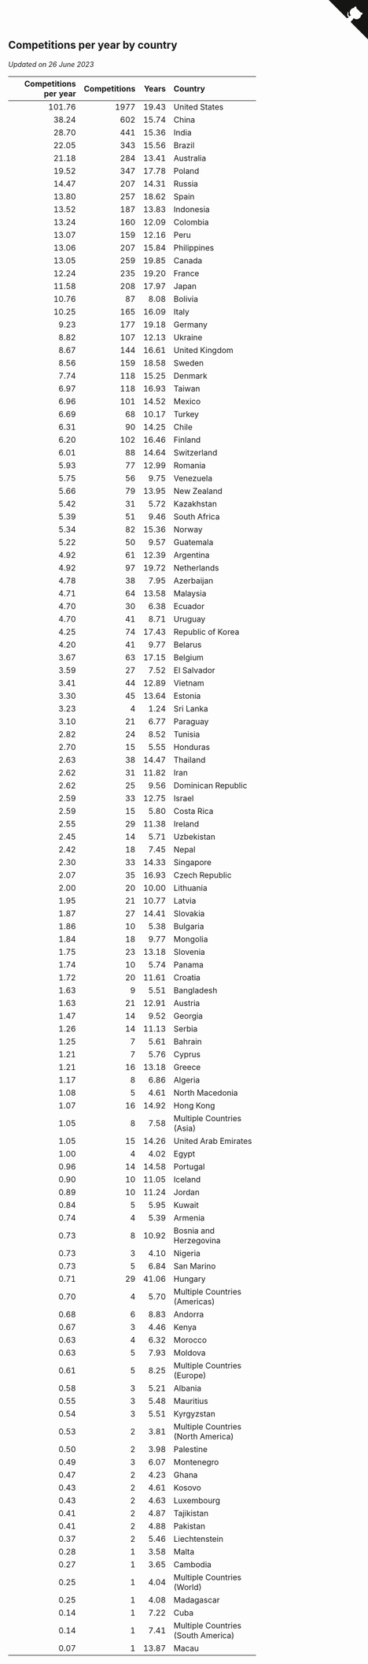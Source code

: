 ## Competitions per year by country

*Updated on 26 June 2023*

| Competitions per year | Competitions | Years | Country |
| ---: | ---: | ---: | :--- |
| 101.76 | 1977 | 19.43 | United States |
| 38.24 | 602 | 15.74 | China |
| 28.70 | 441 | 15.36 | India |
| 22.05 | 343 | 15.56 | Brazil |
| 21.18 | 284 | 13.41 | Australia |
| 19.52 | 347 | 17.78 | Poland |
| 14.47 | 207 | 14.31 | Russia |
| 13.80 | 257 | 18.62 | Spain |
| 13.52 | 187 | 13.83 | Indonesia |
| 13.24 | 160 | 12.09 | Colombia |
| 13.07 | 159 | 12.16 | Peru |
| 13.06 | 207 | 15.84 | Philippines |
| 13.05 | 259 | 19.85 | Canada |
| 12.24 | 235 | 19.20 | France |
| 11.58 | 208 | 17.97 | Japan |
| 10.76 | 87 | 8.08 | Bolivia |
| 10.25 | 165 | 16.09 | Italy |
| 9.23 | 177 | 19.18 | Germany |
| 8.82 | 107 | 12.13 | Ukraine |
| 8.67 | 144 | 16.61 | United Kingdom |
| 8.56 | 159 | 18.58 | Sweden |
| 7.74 | 118 | 15.25 | Denmark |
| 6.97 | 118 | 16.93 | Taiwan |
| 6.96 | 101 | 14.52 | Mexico |
| 6.69 | 68 | 10.17 | Turkey |
| 6.31 | 90 | 14.25 | Chile |
| 6.20 | 102 | 16.46 | Finland |
| 6.01 | 88 | 14.64 | Switzerland |
| 5.93 | 77 | 12.99 | Romania |
| 5.75 | 56 | 9.75 | Venezuela |
| 5.66 | 79 | 13.95 | New Zealand |
| 5.42 | 31 | 5.72 | Kazakhstan |
| 5.39 | 51 | 9.46 | South Africa |
| 5.34 | 82 | 15.36 | Norway |
| 5.22 | 50 | 9.57 | Guatemala |
| 4.92 | 61 | 12.39 | Argentina |
| 4.92 | 97 | 19.72 | Netherlands |
| 4.78 | 38 | 7.95 | Azerbaijan |
| 4.71 | 64 | 13.58 | Malaysia |
| 4.70 | 30 | 6.38 | Ecuador |
| 4.70 | 41 | 8.71 | Uruguay |
| 4.25 | 74 | 17.43 | Republic of Korea |
| 4.20 | 41 | 9.77 | Belarus |
| 3.67 | 63 | 17.15 | Belgium |
| 3.59 | 27 | 7.52 | El Salvador |
| 3.41 | 44 | 12.89 | Vietnam |
| 3.30 | 45 | 13.64 | Estonia |
| 3.23 | 4 | 1.24 | Sri Lanka |
| 3.10 | 21 | 6.77 | Paraguay |
| 2.82 | 24 | 8.52 | Tunisia |
| 2.70 | 15 | 5.55 | Honduras |
| 2.63 | 38 | 14.47 | Thailand |
| 2.62 | 31 | 11.82 | Iran |
| 2.62 | 25 | 9.56 | Dominican Republic |
| 2.59 | 33 | 12.75 | Israel |
| 2.59 | 15 | 5.80 | Costa Rica |
| 2.55 | 29 | 11.38 | Ireland |
| 2.45 | 14 | 5.71 | Uzbekistan |
| 2.42 | 18 | 7.45 | Nepal |
| 2.30 | 33 | 14.33 | Singapore |
| 2.07 | 35 | 16.93 | Czech Republic |
| 2.00 | 20 | 10.00 | Lithuania |
| 1.95 | 21 | 10.77 | Latvia |
| 1.87 | 27 | 14.41 | Slovakia |
| 1.86 | 10 | 5.38 | Bulgaria |
| 1.84 | 18 | 9.77 | Mongolia |
| 1.75 | 23 | 13.18 | Slovenia |
| 1.74 | 10 | 5.74 | Panama |
| 1.72 | 20 | 11.61 | Croatia |
| 1.63 | 9 | 5.51 | Bangladesh |
| 1.63 | 21 | 12.91 | Austria |
| 1.47 | 14 | 9.52 | Georgia |
| 1.26 | 14 | 11.13 | Serbia |
| 1.25 | 7 | 5.61 | Bahrain |
| 1.21 | 7 | 5.76 | Cyprus |
| 1.21 | 16 | 13.18 | Greece |
| 1.17 | 8 | 6.86 | Algeria |
| 1.08 | 5 | 4.61 | North Macedonia |
| 1.07 | 16 | 14.92 | Hong Kong |
| 1.05 | 8 | 7.58 | Multiple Countries (Asia) |
| 1.05 | 15 | 14.26 | United Arab Emirates |
| 1.00 | 4 | 4.02 | Egypt |
| 0.96 | 14 | 14.58 | Portugal |
| 0.90 | 10 | 11.05 | Iceland |
| 0.89 | 10 | 11.24 | Jordan |
| 0.84 | 5 | 5.95 | Kuwait |
| 0.74 | 4 | 5.39 | Armenia |
| 0.73 | 8 | 10.92 | Bosnia and Herzegovina |
| 0.73 | 3 | 4.10 | Nigeria |
| 0.73 | 5 | 6.84 | San Marino |
| 0.71 | 29 | 41.06 | Hungary |
| 0.70 | 4 | 5.70 | Multiple Countries (Americas) |
| 0.68 | 6 | 8.83 | Andorra |
| 0.67 | 3 | 4.46 | Kenya |
| 0.63 | 4 | 6.32 | Morocco |
| 0.63 | 5 | 7.93 | Moldova |
| 0.61 | 5 | 8.25 | Multiple Countries (Europe) |
| 0.58 | 3 | 5.21 | Albania |
| 0.55 | 3 | 5.48 | Mauritius |
| 0.54 | 3 | 5.51 | Kyrgyzstan |
| 0.53 | 2 | 3.81 | Multiple Countries (North America) |
| 0.50 | 2 | 3.98 | Palestine |
| 0.49 | 3 | 6.07 | Montenegro |
| 0.47 | 2 | 4.23 | Ghana |
| 0.43 | 2 | 4.61 | Kosovo |
| 0.43 | 2 | 4.63 | Luxembourg |
| 0.41 | 2 | 4.87 | Tajikistan |
| 0.41 | 2 | 4.88 | Pakistan |
| 0.37 | 2 | 5.46 | Liechtenstein |
| 0.28 | 1 | 3.58 | Malta |
| 0.27 | 1 | 3.65 | Cambodia |
| 0.25 | 1 | 4.04 | Multiple Countries (World) |
| 0.25 | 1 | 4.08 | Madagascar |
| 0.14 | 1 | 7.22 | Cuba |
| 0.14 | 1 | 7.41 | Multiple Countries (South America) |
| 0.07 | 1 | 13.87 | Macau |


<a href="https://github.com/jonatanklosko/wca_statistics" class="github-corner" aria-label="View source on Github"><svg width="80" height="80" viewBox="0 0 250 250" style="fill:#151513; color:#fff; position: absolute; top: 0; border: 0; right: 0;" aria-hidden="true"><path d="M0,0 L115,115 L130,115 L142,142 L250,250 L250,0 Z"></path><path d="M128.3,109.0 C113.8,99.7 119.0,89.6 119.0,89.6 C122.0,82.7 120.5,78.6 120.5,78.6 C119.2,72.0 123.4,76.3 123.4,76.3 C127.3,80.9 125.5,87.3 125.5,87.3 C122.9,97.6 130.6,101.9 134.4,103.2" fill="currentColor" style="transform-origin: 130px 106px;" class="octo-arm"></path><path d="M115.0,115.0 C114.9,115.1 118.7,116.5 119.8,115.4 L133.7,101.6 C136.9,99.2 139.9,98.4 142.2,98.6 C133.8,88.0 127.5,74.4 143.8,58.0 C148.5,53.4 154.0,51.2 159.7,51.0 C160.3,49.4 163.2,43.6 171.4,40.1 C171.4,40.1 176.1,42.5 178.8,56.2 C183.1,58.6 187.2,61.8 190.9,65.4 C194.5,69.0 197.7,73.2 200.1,77.6 C213.8,80.2 216.3,84.9 216.3,84.9 C212.7,93.1 206.9,96.0 205.4,96.6 C205.1,102.4 203.0,107.8 198.3,112.5 C181.9,128.9 168.3,122.5 157.7,114.1 C157.9,116.9 156.7,120.9 152.7,124.9 L141.0,136.5 C139.8,137.7 141.6,141.9 141.8,141.8 Z" fill="currentColor" class="octo-body"></path></svg></a><style>.github-corner:hover .octo-arm{animation:octocat-wave 560ms ease-in-out}@keyframes octocat-wave{0%,100%{transform:rotate(0)}20%,60%{transform:rotate(-25deg)}40%,80%{transform:rotate(10deg)}}@media (max-width:500px){.github-corner:hover .octo-arm{animation:none}.github-corner .octo-arm{animation:octocat-wave 560ms ease-in-out}}</style>
